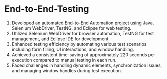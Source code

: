 # End-to-End-Testing

1. Developed an automated End-to-End Automation project using Java, Selenium WebDriver, TestNG, and Eclipse for web testing.
2. Utilized Selenium WebDriver for browser automation, TestNG for test management, and Eclipse IDE for development.
3. Enhanced testing efficiency by automating various test scenarios including form filling, UI interactions, and window handling.
4. Achieved a consistent time-saving of approximately 220 seconds per execution compared to manual testing in each run.
5. Faced challenges in handling dynamic elements, synchronization issues, and managing window handles during test execution.
